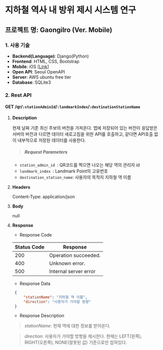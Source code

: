 # 지하철 역사 내 방위 제시 시스템 연구

## 프로젝트 명: Gaongilro (Ver. Mobile)

### 1. 사용 기술
- __Backend(Language)__: Django(Python)
- __Frontend__: HTML, CSS, Bootstrap
- __Mobile__: iOS [[Link](https://github.com/devming/SubwayiOSApplication)]
- __Open API__: Seoul OpenAPI
- __Server__: AWS ubuntu free tier
- __Database__: SQLite3

### 2. Rest API 


#### GET /qr/`:stationAdminId`/`:landmarkIndex`/`:destinationStationName`


1. __Description__ 
   
   현재 날짜 기준 최신 주보의 버전을 가져온다. 앱에 저장되어 있는 버전이 응답받은 서버의 버전과 다르면 데이터 새로고침을 위한 API를 호출하고, 같다면 API호출 없이 내부적으로 저장된 데이터를 사용한다.
   
   > ##### Request Parameters
   
   - `station_admin_id `: QR코드를 찍으면 나오는 해당 역의 관리자 id
   - `landmark_index `: Landmark Point의 고유번호
   - `destination_station_name`: 사용자의 목적지 지하철 역 이름
   
2. __Headers__
   
   Content-Type: application/json

3. __Body__
   
   null


4. __Response__

	- Response Code
	
    Status Code       | Response         
    ------------|---------- 
    200 | Operation succeeded.
    400 | Unknown error. 
    500 | Internal server error

    - Response Data
    
   ```json 
	{
		"stationName": "지하철 역 이름",
		"direction": "사용자가 가야할 방향"
	}
   ```
   
   - Response Description
	
	
	> _stationName_: 현재 역에 대한 정보를 받아온다.
	
	> _direction_: 사용자가 가야할 방향을 제시한다. 
	  	    현재는 LEFT(왼쪽), RIGHT(오른쪽), NONE(잘못된 값) 기준으로만 잡혀있다.
   

